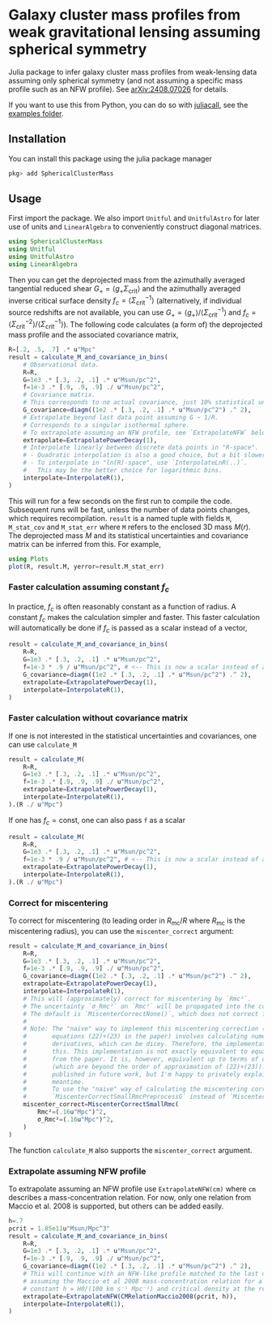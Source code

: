# Galaxy cluster mass profiles from weak gravitational lensing assuming spherical symmetry

Julia package to infer galaxy cluster mass profiles from weak-lensing data assuming only spherical symmetry (and not assuming a specific mass profile such as an NFW profile).
See [arXiv:2408.07026](https://arxiv.org/abs/2408.07026) for details.

If you want to use this from Python, you can do so with [juliacall](https://juliapy.github.io/PythonCall.jl/stable/), see the [examples folder](./examples/python).

## Installation

You can install this package using the julia package manager

```julia
pkg> add SphericalClusterMass
```

## Usage

First import the package. We also import `Unitful` and `UnitfulAstro` for later use of units and `LinearAlgebra` to conveniently construct diagonal matrices.

```julia
using SphericalClusterMass
using Unitful
using UnitfulAstro
using LinearAlgebra
```

Then you can get the deprojected mass from the azimuthally averaged tangential reduced shear $G_+ = \langle g_+ \Sigma_{\mathrm{crit}} \rangle$ and the azimuthally averaged inverse critical surface density $f_c = \langle \Sigma_{\mathrm{crit}}^{-1} \rangle$
(alternatively, if individual source redshifts are not available, you can use $G_+ = \langle g_+ \rangle / \langle \Sigma_{\mathrm{crit}}^{-1} \rangle$ and $f_c = \langle \Sigma_{\mathrm{crit}}^{-2} \rangle / \langle \Sigma_{\mathrm{crit}}^{-1} \rangle$).
The following code calculates (a form of) the deprojected mass profile and the associated covariance matrix,

```julia
R=[.2, .5, .7] .* u"Mpc"
result = calculate_M_and_covariance_in_bins(
    # Observational data.
    R=R,
    G=1e3 .* [.3, .2, .1] .* u"Msun/pc^2",
    f=1e-3 .* [.9, .9, .9] ./ u"Msun/pc^2",
    # Covariance matrix.
    # This corresponds to no actual covariance, just 10% statistical uncertainties on G
    G_covariance=diagm((1e2 .* [.3, .2, .1] .* u"Msun/pc^2") .^ 2),
    # Extrapolate beyond last data point assuming G ~ 1/R.
    # Corresponds to a singular isothermal sphere.
    # To extrapolate assuming an NFW profile, see `ExtrapolateNFW` below.
    extrapolate=ExtrapolatePowerDecay(1),
    # Interpolate linearly between discrete data points in "R-space".
    # - Quadratic interpolation is also a good choice, but a bit slower.
    # - To interpolate in "ln(R)-space", use `InterpolateLnR(..)`.
    #   This may be the better choice for logarithmic bins.
    interpolate=InterpolateR(1),
)
```

This will run for a few seconds on the first run to compile the code.
Subsequent runs will be fast, unless the number of data points changes, which requires recompilation.
`result` is a named tuple with fields `M`, `M_stat_cov` and `M_stat_err` where `M` refers to the enclosed 3D mass $M(r)$.
The deprojected mass $M$ and its statistical uncertainties and covariance matrix can be inferred from this.
For example,

```julia
using Plots
plot(R, result.M, yerror=result.M_stat_err)
```

### Faster calculation assuming constant $f_c$

In practice, $f_c$ is often reasonably constant as a function of radius.
A constant $f_c$ makes the calculation simpler and faster.
This faster calculation will automatically be done if $f_c$ is passed as a scalar instead of a vector,

```julia
result = calculate_M_and_covariance_in_bins(
    R=R,
    G=1e3 .* [.3, .2, .1] .* u"Msun/pc^2",
    f=1e-3 * .9 / u"Msun/pc^2", # <-- This is now a scalar instead of a vector
    G_covariance=diagm((1e2 .* [.3, .2, .1] .* u"Msun/pc^2") .^ 2),
    extrapolate=ExtrapolatePowerDecay(1),
    interpolate=InterpolateR(1),
)
```

### Faster calculation without covariance matrix

If one is not interested in the statistical uncertainties and covariances, one can use `calculate_M`

```julia
result = calculate_M(
    R=R,
    G=1e3 .* [.3, .2, .1] .* u"Msun/pc^2",
    f=1e-3 .* [.9, .9, .9] ./ u"Msun/pc^2",
    extrapolate=ExtrapolatePowerDecay(1),
    interpolate=InterpolateR(1),
).(R ./ u"Mpc")
```

If one has $f_c = \mathrm{const}$, one can also pass `f` as a scalar

```julia
result = calculate_M(
    R=R,
    G=1e3 .* [.3, .2, .1] .* u"Msun/pc^2",
    f=1e-3 * .9 / u"Msun/pc^2", # <-- This is now a scalar instead of a vector
    extrapolate=ExtrapolatePowerDecay(1),
    interpolate=InterpolateR(1),
).(R ./ u"Mpc")
```

### Correct for miscentering

To correct for miscentering (to leading order in $R_{\mathrm{mc}}/R$ where $R_{\mathrm{mc}}$ is the miscentering radius), you can use the `miscenter_correct` argument:

```julia
result = calculate_M_and_covariance_in_bins(
    R=R,
    G=1e3 .* [.3, .2, .1] .* u"Msun/pc^2",
    f=1e-3 .* [.9, .9, .9] ./ u"Msun/pc^2",
    G_covariance=diagm((1e2 .* [.3, .2, .1] .* u"Msun/pc^2") .^ 2),
    extrapolate=ExtrapolatePowerDecay(1),
    interpolate=InterpolateR(1),
    # This will (approximately) correct for miscentering by `Rmc²`.
    # The uncertainty `σ_Rmc²` on `Rmc²` will be propagated into the covariance matrix.
    # The default is `MiscenterCorrectNone()`, which does not correct for miscentering.
    #
    # Note: The "naive" way to implement this miscentering correction (just following
    #       equations (22)+(23) in the paper) involves calculating numerical 2nd order
    #       derivatives, which can be dicey. Therefore, the implementation here avoids
    #       this. This implementation is not exactly equivalent to equations (22)+(23)
    #       from the paper. It is, however, equivalent up to terms of order κ*(Rmc/R)^2
    #       (which are beyond the order of approximation of (22)+(23)). Details will be
    #       published in future work, but I'm happy to privately explain more in the
    #       meantime.
    #       To use the "naive" way of calculating the miscentering correction, use
    #       `MiscenterCorrectSmallRmcPreprocessG` instead of `MiscenterCorrectSmallRmc`.
    miscenter_correct=MiscenterCorrectSmallRmc(
        Rmc²=(.16u"Mpc")^2,
        σ_Rmc²=(.16u"Mpc")^2,
    )
)
```

The function `calculate_M` also supports the `miscenter_correct` argument.

### Extrapolate assuming NFW profile

To extrapolate assuming an NFW profile use `ExtrapolateNFW(cm)` where `cm` describes a mass-concentration relation.
For now, only one relation from Maccio et al. 2008 is supported, but others can be added easily.

```julia
h=.7
ρcrit = 1.85e11u"Msun/Mpc^3"
result = calculate_M_and_covariance_in_bins(
    R=R,
    G=1e3 .* [.3, .2, .1] .* u"Msun/pc^2",
    f=1e-3 .* [.9, .9, .9] ./ u"Msun/pc^2",
    G_covariance=diagm((1e2 .* [.3, .2, .1] .* u"Msun/pc^2") .^ 2),
    # This will continue with an NFW-like profile matched to the last data point,
    # assuming the Maccio et al 2008 mass-concentration relation for a specific Hubble
    # constant h = H0/(100 km s⁻¹ Mpc⁻¹) and critical density at the redshift of interest.
    extrapolate=ExtrapolateNFW(CMRelationMaccio2008(ρcrit, h)),
    interpolate=InterpolateR(1),
)
```

